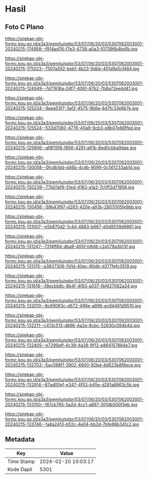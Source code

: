 # Hasil

## Foto C Plano

https://sirekap-obj-formc.kpu.go.id/a3a3/pemilu/pdpr/53/07/06/20/03/5307062003001-20240215-174958--f914ad76-f7e3-4738-a0a3-f07396b4bd1b.jpg

https://sirekap-obj-formc.kpu.go.id/a3a3/pemilu/pdpr/53/07/06/20/03/5307062003001-20240215-175023--7507a592-beb1-4b23-9dbb-451d9a5cf484.jpg

https://sirekap-obj-formc.kpu.go.id/a3a3/pemilu/pdpr/53/07/06/20/03/5307062003001-20240215-124949--7d71616a-24f7-4061-87b2-7b8a72eedd41.jpg

https://sirekap-obj-formc.kpu.go.id/a3a3/pemilu/pdpr/53/07/06/20/03/5307062003001-20240215-125234--9aea53f7-3af2-4575-9b8a-4d7fc33e6b7e.jpg

https://sirekap-obj-formc.kpu.go.id/a3a3/pemilu/pdpr/53/07/06/20/03/5307062003001-20240215-125524--533d7060-4776-40a9-9cb3-e8b07e66ffed.jpg

https://sirekap-obj-formc.kpu.go.id/a3a3/pemilu/pdpr/53/07/06/20/03/5307062003001-20240215-125906--af8f15f8-f956-4291-a61b-8ed0cbba9dae.jpg

https://sirekap-obj-formc.kpu.go.id/a3a3/pemilu/pdpr/53/07/06/20/03/5307062003001-20240215-130058--0fcdb1dd-d46b-4cdb-9099-0c561233ab1d.jpg

https://sirekap-obj-formc.kpu.go.id/a3a3/pemilu/pdpr/53/07/06/20/03/5307062003001-20240215-130239--77b01af9-31ed-4183-a1a2-7c0ff2d71959.jpg

https://sirekap-obj-formc.kpu.go.id/a3a3/pemilu/pdpr/53/07/06/20/03/5307062003001-20240215-130456--59b43f97-d263-420e-a93b-2807005fe9bb.jpg

https://sirekap-obj-formc.kpu.go.id/a3a3/pemilu/pdpr/53/07/06/20/03/5307062003001-20240215-131007--e5b870d2-1c4d-4883-b667-d0d9539d9861.jpg

https://sirekap-obj-formc.kpu.go.id/a3a3/pemilu/pdpr/53/07/06/20/03/5307062003001-20240215-131247--72f4ff84-dba9-405f-b9d8-c2a578a3b13f.jpg

https://sirekap-obj-formc.kpu.go.id/a3a3/pemilu/pdpr/53/07/06/20/03/5307062003001-20240215-131315--a3837306-7d1d-40ec-80db-d377fefc0519.jpg

https://sirekap-obj-formc.kpu.go.id/a3a3/pemilu/pdpr/53/07/06/20/03/5307062003001-20240215-131618--38ecbb8c-8b4f-4f83-a037-fbf427062a24.jpg

https://sirekap-obj-formc.kpu.go.id/a3a3/pemilu/pdpr/53/07/06/20/03/5307062003001-20240215-132010--8c69093c-d672-496e-a996-ec84461d9510.jpg

https://sirekap-obj-formc.kpu.go.id/a3a3/pemilu/pdpr/53/07/06/20/03/5307062003001-20240215-132211--c413c513-d896-4a2e-8cbc-52830c094b4d.jpg

https://sirekap-obj-formc.kpu.go.id/a3a3/pemilu/pdpr/53/07/06/20/03/5307062003001-20240215-132405--e7299aff-4c39-4a28-9f12-e864157884e7.jpg

https://sirekap-obj-formc.kpu.go.id/a3a3/pemilu/pdpr/53/07/06/20/03/5307062003001-20240215-132703--5ac088f1-3902-4600-92bd-4d623b8f6ece.jpg

https://sirekap-obj-formc.kpu.go.id/a3a3/pemilu/pdpr/53/07/06/20/03/5307062003001-20240215-132914--87ad00e1-e347-4f53-b45e-d281a8863c5b.jpg

https://sirekap-obj-formc.kpu.go.id/a3a3/pemilu/pdpr/53/07/06/20/03/5307062003001-20240215-133150--167cb765-5a2d-4cc1-a897-301db500f3eb.jpg

https://sirekap-obj-formc.kpu.go.id/a3a3/pemilu/pdpr/53/07/06/20/03/5307062003001-20240215-133746--1a8a2413-b52c-4e04-bb2d-7bfe98b341c2.jpg


## Metadata

| Key        | Value               |
| ---------- | ------------------- |
| Time Stamp | 2024-02-20 10:03:17 |
| Kode Dapil | 5301                |



